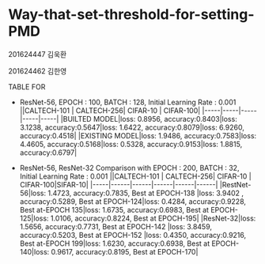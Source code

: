 # Way-that-set-threshold-for-setting-PMD
 201624447 김욱환 
 
 201624462 김한영


TABLE FOR 
 * ResNet-56, EPOCH : 100, BATCH : 128, Initial Learning Rate : 0.001
     ||CALTECH-101 | CALTECH-256| CIFAR-10 | CIFAR-100|
     |-----|-----|-----|-----|-----|
     |BUILTED MODEL|loss: 0.8956, accuracy:0.8403|loss: 3.1238, accuracy:0.5647|loss: 1.6422, accuracy:0.8079|loss: 6.9260,  accuracy:0.4518|
     |EXISTING MODEL|loss: 1.9486, accuracy:0.7583|loss: 4.4605, accuracy:0.5168|loss: 0.5328, accuracy:0.9153|loss: 1.8815,  accuracy:0.6797|  
  
 * ResNet-56, ResNet-32 Comparison with EPOCH : 200, BATCH : 32, Initial Learning Rate : 0.001
      ||CALTECH-101 | CALTECH-256| CIFAR-10 | CIFAR-100|SIFAR-10|
      |-----|------|------|------|------|------|
      |RestNet-56|loss: 1.4723,  accuracy:0.7835, Best at EPOCH-138 |loss: 3.9402 ,  accuracy:0.5289, Best at EPOCH-124|loss: 0.4284, accuracy:0.9228, Best at-EPOCH 135|loss: 1.6735, accuracy:0.6983, Best at EPOCH-125|loss: 1.0106, accuracy:0.8224, Best at EPOCH-195|
      |ResNet-32|loss: 1.5656,  accuracy:0.7731, Best at EPOCH-142 |loss: 3.8459,  accuracy:0.5203, Best at EPOCH-152 |loss: 0.4350, accuracy:0.9216, Best at-EPOCH 199|loss: 1.6230, accuracy:0.6938, Best at EPOCH-140|loss: 0.9617, accuracy:0.8195, Best at EPOCH-170|
